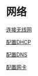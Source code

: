 # 网络

[连接无线网](连接无线网/连接无线网.md "连接无线网")

[配置DHCP](配置DHCP/配置DHCP.md "配置DHCP")

[配置DNS](配置DNS/配置DNS.md "配置DNS")

[配置网卡](配置网卡/配置网卡.md "配置网卡")
